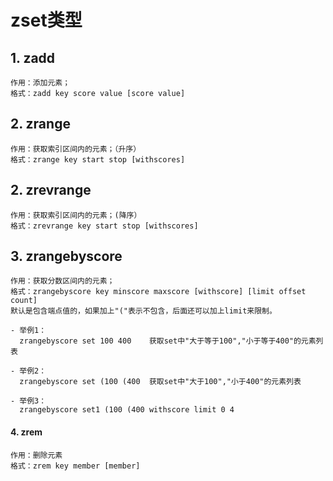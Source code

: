 # zset类型
## 1. zadd
    作用：添加元素；
    格式：zadd key score value [score value]

## 2. zrange
    作用：获取索引区间内的元素；（升序）
    格式：zrange key start stop [withscores]

## 2. zrevrange
    作用：获取索引区间内的元素；(降序）
    格式：zrevrange key start stop [withscores]

## 3. zrangebyscore 
    作用：获取分数区间内的元素；
    格式：zrangebyscore key minscore maxscore [withscore] [limit offset count]
    默认是包含端点值的，如果加上"("表示不包含，后面还可以加上limit来限制。
 
    - 举例1：
      zrangebyscore set 100 400    获取set中"大于等于100","小于等于400"的元素列表
    
    - 举例2：
      zrangebyscore set (100 (400  获取set中"大于100","小于400"的元素列表

    - 举例3：
      zrangebyscore set1 (100 (400 withscore limit 0 4 

#### 4. zrem
    作用：删除元素
    格式：zrem key member [member]